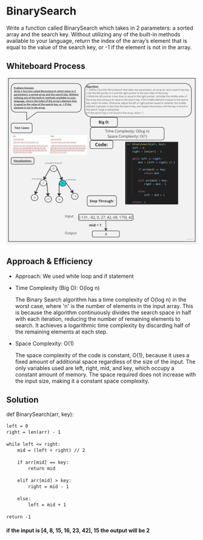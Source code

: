 # BinarySearch

Write a function called BinarySearch which takes in 2 parameters: a sorted array and the search key. Without utilizing any of the built-in methods available to your language, return the index of the array’s element that is equal to the value of the search key, or -1 if the element is not in the array.


## Whiteboard Process

![ white board](./assets/Untitled%20(10).jpg)

## Approach & Efficiency

- Approach: We used while loop and if statement


- Time Complexity (Big O): O(log n)

    The Binary Search algorithm has a time complexity of O(log n) in the worst case, where 'n' is the number of elements in the input array. This is because the algorithm continuously divides the search space in half with each iteration, reducing the number of remaining elements to search. It achieves a logarithmic time complexity by discarding half of the remaining elements at each step.

- Space Complexity: O(1)

    The space complexity of the code is constant, O(1), because it uses a fixed amount of additional space regardless of the size of the input. The only variables used are left, right, mid, and key, which occupy a constant amount of memory. The space required does not increase with the input size, making it a constant space complexity.

## Solution

def BinarySearch(arr, key):

    left = 0
    right = len(arr) - 1
    
    while left <= right:
        mid = (left + right) // 2
        
        if arr[mid] == key:
            return mid
        
        elif arr[mid] > key:
            right = mid - 1
        
        else:
            left = mid + 1
    
    return -1


   #### if the input is [4, 8, 15, 16, 23, 42], 15  the output will be 2 

